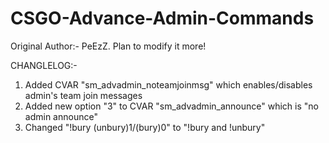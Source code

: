 # CSGO-Advance-Admin-Commands
Original Author:- PeEzZ. Plan to modify it more!

CHANGLELOG:-
<spoiler>
1) Added CVAR "sm_advadmin_noteamjoinmsg" which enables/disables admin's team join messages
2) Added new option "3" to CVAR "sm_advadmin_announce" which is "no admin announce"
3) Changed "!bury (unbury)1/(bury)0" to "!bury and !unbury"
</spoiler>
